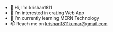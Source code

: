 - 👋 Hi, I’m krishan1811
- 👀 I’m interested in crating Web App
- 🌱 I’m currently learning MERN Technology
- 📫 Reach me on krishan1811kumar@gmail.com

<!---
krishan1811/krishan1811 is a ✨ special ✨ repository because its `README.md` (this file) appears on your GitHub profile.
You can click the Preview link to take a look at your changes.
--->
